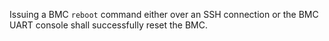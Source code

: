 Issuing a BMC `reboot` command either over an SSH connection or the BMC UART
console shall successfully reset the BMC.
